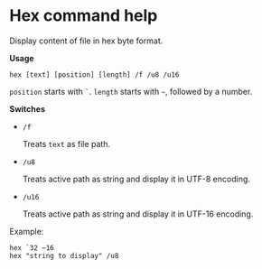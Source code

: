 # Hex command help

Display content of file in hex byte format.

**Usage**

```
hex [text] [position] [length] /f /u8 /u16
```

`position` starts with `` ` ``. `length` starts with `~`, followed by a number.

**Switches**
* `/f`

    Treats `text` as file path.

* `/u8`

    Treats active path as string and display it in UTF-8 encoding.

* `/u16`

    Treats active path as string and display it in UTF-16 encoding.

Example:
```
hex `32 ~16
hex "string to display" /u8
```